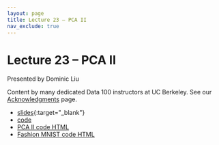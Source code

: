 ```yaml
---
layout: page
title: Lecture 23 – PCA II
nav_exclude: true
---
```


# Lecture 23 – PCA II

Presented by Dominic Liu

Content by many dedicated Data 100 instructors at UC Berkeley. See our [Acknowledgments](../../acks) page.

- [slides](https://docs.google.com/presentation/d/1NOJWDZYstZ6D_u7zeLnH0f09_1_QU5zr_83h9lPcD-o/edit?usp=sharing){:target="_blank"}
- [code](http://data100-jl4.datahub.berkeley.edu/hub/user-redirect/git-pull?repo=https%3A%2F%2Fgithub.com%2FDS-100%2Fsu23-materials&branch=main&urlpath=lab%2Ftree%2Fsu23-materials%2Flec%2Flec23)
- [PCA II code HTML](../../resources/assets/lectures/lec23/lec23-votes.html)
- [Fashion MNIST code HTML](../../resources/assets/lectures/lec23/lec23-fashion-mnist.html)
